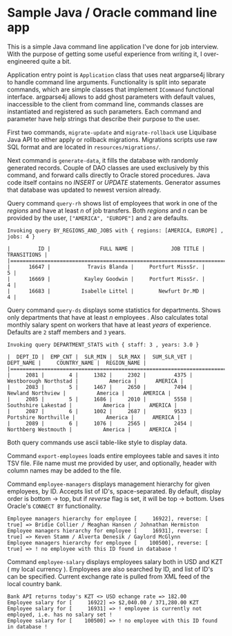 Sample Java / Oracle command line app
=========

This is a simple Java command line application I've done for job interview.
With the purpose of getting some useful experience from writing it, I over-engineered quite a bit.

Application entry point is `Application` class that uses neat argparse4j library to handle command line arguments.
Functionality is split into separate commands, which are simple classes that implement `ICommand` functional interface.
argparse4j allows to add ghost parameters with default values, inaccessible to the client from command line,
commands classes are instantiated and registered as such parameters.
Each command and parameter have help strings that describe their purpose to the user.

First two commands, `migrate-update` and `migrate-rollback` use Liquibase Java API to either apply or rollback migrations.
Migrations scripts use raw SQL format and are located in `resources/migrations/`.

Next command is `generate-data`, it fills the database with randomly generated records. Couple of DAO classes are used exclusively by this command, and forward calls directly to Oracle stored procedures. Java code itself contains no *INSERT*  or *UPDATE* statements. Generator assumes that database was updated to newest version already.

Query command `query-rh` shows list of employees that work in one of the *regions* and have at least *n* of job transfers. Both  *regions* and *n* can be provided by the user, `["AMERICA", "EUROPE"]` and `2` are defaults.
```
Invoking query BY_REGIONS_AND_JOBS with { regions: [AMERICA, EUROPE] , jobs: 4 } 

|         ID |                FULL NAME |            JOB TITLE |  TRANSITIONS |
|=============================================================================|
|      16647 |            Travis Blanda |     Portfurt MissSr. |            5 |
|      16669 |           Kayley Goodwin |     Portfurt MissSr. |            4 |
|      16683 |          Isabelle Littel |        Newfurt Dr.MD |            4 |
```

Query command `query-ds` displays some statistics for departments. Shows only departments that have at least *n* employees . Also calculates total monthly salary spent on workers that have at least *years* of experience. Defaults are `2` staff members and `3` years.
```
Invoking query DEPARTMENT_STATS with { staff: 3 , years: 3.0 } 

|  DEPT_ID |  EMP_CNT |  SLR_MIN |  SLR_MAX |  SUM_SLR_VET |                  DEPT_NAME |     COUNTRY_NAME |  REGION_NAME |
|=========================================================================================================================|
|     2081 |        4 |     1382 |     2302 |         4375 |      Westborough Northstad |          America |      AMERICA |
|     2083 |        5 |     1467 |     2650 |         7494 |          Newland Northview |          America |      AMERICA |
|     2085 |        5 |     1686 |     2010 |         5558 |        Southshire Lakestad |          America |      AMERICA |
|     2087 |        6 |     1002 |     2687 |         9533 |       Portshire Northville |          America |      AMERICA |
|     2089 |        6 |     1076 |     2565 |         2454 |        Northberg Westmouth |          America |      AMERICA |
```

Both query commands use ascii table-like style to display data.

Command `export-employees` loads entire employees table and saves it into TSV file. File name must me provided by user, and optionally, header with column names may be added to the file.

Command `employee-managers` displays management hierarchy for given employees, by ID. Accepts list of ID's, space-separated. By default, display order is bottom -> top, but if *reverse* flag is set, it will be top -> bottom. Uses Oracle's `CONNECT BY` functionality.
```
Employee managers hierarchy for employee [     16922], reverse: [ true] => Bridie Collier / Meaghan Hansen / Johnathan Hermiston
Employee managers hierarchy for employee [     16931], reverse: [ true] => Keven Stamm / Alverta Denesik / Gaylord McGlynn
Employee managers hierarchy for employee [    100500], reverse: [ true] => ! no employee with this ID found in database !
```

Command `employee-salary` displays employees salary both in USD and KZT ( my local currency ). 
Employees are also searched by ID, and list of ID's can be specified.
Current exchange rate is pulled from XML feed of the local country bank.
```
Bank API returns today's KZT <> USD echange rate => 182.00
Employee salary for [     16922] => $2,040.00 / 371,280.00 KZT
Employee salary for [     16931] => ! employee is currently not employed, i.e. has no salary set !
Employee salary for [    100500] => ! no employee with this ID found in database !
```
